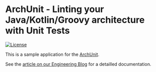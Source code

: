 # ArchUnit - Linting your Java/Kotlin/Groovy architecture with Unit Tests

[![License](https://img.shields.io/badge/License-Apache_2.0-green.svg)](https://opensource.org/licenses/Apache-2.0)

This is a sample application for the [ArchUnit](https://github.com/TNG/ArchUnit).

See the [article on our Engineering Blog](https://engineering.cloudflight.io/archunit-linting-your-architecture-with-unit-tests) for a detailled documentation.
